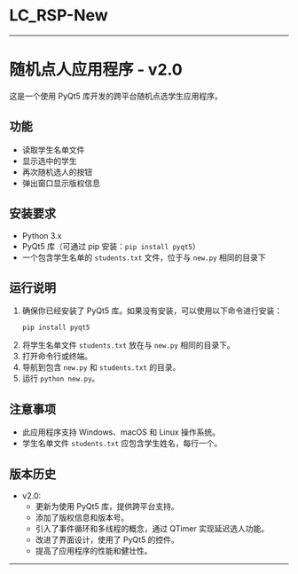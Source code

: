 # LC_RSP-New
---
# 随机点人应用程序 - v2.0
这是一个使用 PyQt5 库开发的跨平台随机点选学生应用程序。
## 功能
- 读取学生名单文件
- 显示选中的学生
- 再次随机选人的按钮
- 弹出窗口显示版权信息
## 安装要求
- Python 3.x
- PyQt5 库（可通过 pip 安装：`pip install pyqt5`）
- 一个包含学生名单的 `students.txt` 文件，位于与 `new.py` 相同的目录下
## 运行说明
1. 确保你已经安装了 PyQt5 库。如果没有安装，可以使用以下命令进行安装：
   ```
   pip install pyqt5
   ```
2. 将学生名单文件 `students.txt` 放在与 `new.py` 相同的目录下。
3. 打开命令行或终端。
4. 导航到包含 `new.py` 和 `students.txt` 的目录。
5. 运行 `python new.py`。
## 注意事项
- 此应用程序支持 Windows、macOS 和 Linux 操作系统。
- 学生名单文件 `students.txt` 应包含学生姓名，每行一个。
## 版本历史
- v2.0:
  - 更新为使用 PyQt5 库，提供跨平台支持。
  - 添加了版权信息和版本号。
  - 引入了事件循环和多线程的概念，通过 QTimer 实现延迟选人功能。
  - 改进了界面设计，使用了 PyQt5 的控件。
  - 提高了应用程序的性能和健壮性。
---


